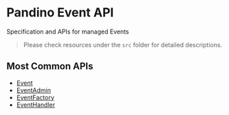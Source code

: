 # Pandino Event API

Specification and APIs for managed Events

> Please check resources under the `src` folder for detailed descriptions.

## Most Common APIs

- [Event](./src/event.ts)
- [EventAdmin](./src/event-admin.ts)
- [EventFactory](./src/event-factory.ts)
- [EventHandler](./src/event-handler.ts)
